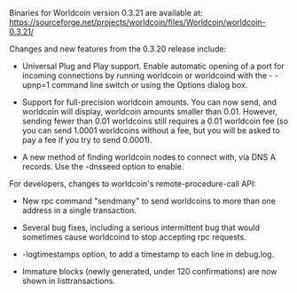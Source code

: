 Binaries for Worldcoin version 0.3.21 are available at:
  https://sourceforge.net/projects/worldcoin/files/Worldcoin/worldcoin-0.3.21/

Changes and new features from the 0.3.20 release include:

* Universal Plug and Play support.  Enable automatic opening of a port for incoming connections by running worldcoin or worldcoind with the - -upnp=1 command line switch or using the Options dialog box.

* Support for full-precision worldcoin amounts.  You can now send, and worldcoin will display, worldcoin amounts smaller than 0.01.  However, sending fewer than 0.01 worldcoins still requires a 0.01 worldcoin fee (so you can send 1.0001 worldcoins without a fee, but you will be asked to pay a fee if you try to send 0.0001).

* A new method of finding worldcoin nodes to connect with, via DNS A records. Use the -dnsseed option to enable.

For developers, changes to worldcoin's remote-procedure-call API:

* New rpc command "sendmany" to send worldcoins to more than one address in a single transaction.

* Several bug fixes, including a serious intermittent bug that would sometimes cause worldcoind to stop accepting rpc requests. 

* -logtimestamps option, to add a timestamp to each line in debug.log.

* Immature blocks (newly generated, under 120 confirmations) are now shown in listtransactions.
